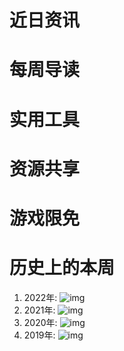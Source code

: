 # 近日资讯

# 每周导读

# 实用工具

# 资源共享

# 游戏限免

# 历史上的本周

1. 2022年: []()
![img]()
2. 2021年: []()
![img]()
3. 2020年: []()
![img]()
4. 2019年: []()
![img]()
